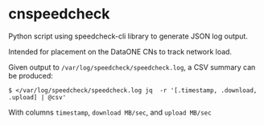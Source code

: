 # cnspeedcheck

Python script using speedcheck-cli library to generate JSON log output.

Intended for placement on the DataONE CNs to track network load.

Given output to `/var/log/speedcheck/speedcheck.log`, a CSV summary can be produced:

```
$ </var/log/speedcheck/speedcheck.log jq  -r '[.timestamp, .download, .upload] | @csv'
```

With columns `timestamp`, `download MB/sec`, and `upload MB/sec`

